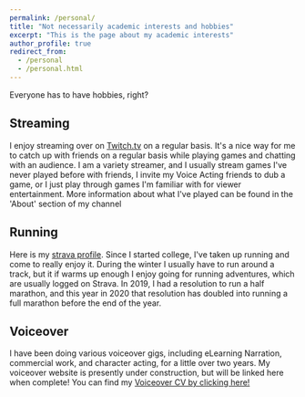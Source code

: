 ```yaml
---
permalink: /personal/
title: "Not necessarily academic interests and hobbies"
excerpt: "This is the page about my academic interests"
author_profile: true
redirect_from: 
  - /personal
  - /personal.html
---
```


Everyone has to have hobbies, right?

## Streaming
I enjoy streaming over on [Twitch.tv](https://www.twitch.tv/voltage12o2) on a regular basis. It's a nice way for me to catch up with friends on a regular basis while playing games and chatting with an audience. I am a variety streamer, and I usually stream games I've never played before with friends, I invite my Voice Acting friends to dub a game, or I just play through games I'm familiar with for viewer entertainment. More information about what I've played can be found in the 'About' section of my channel

## Running
Here is my [strava profile](https://www.strava.com/athletes/48410519). Since I started college, I've taken up running and come to really enjoy it. During the winter I usually have to run around a track, but it if warms up enough I enjoy going for running adventures, which are usually logged on Strava. In 2019, I had a resolution to run a half marathon, and this year in 2020 that resolution has doubled into running a full marathon before the end of the year.

## Voiceover
I have been doing various voiceover gigs, including eLearning Narration, commercial work, and character acting, for a little over two years. My voiceover website is presently under construction, but will be linked here when complete! You can find my [Voiceover CV by clicking here!](/files/Peter_Hotvedt_CV___Voiceover.pdf)
